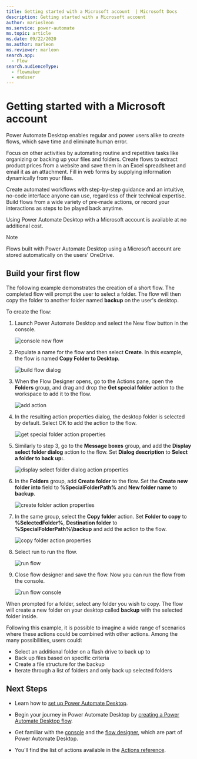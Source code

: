```yaml
---
title: Getting started with a Microsoft account  | Microsoft Docs
description: Getting started with a Microsoft account
author: mariosleon
ms.service: power-automate
ms.topic: article 
ms.date: 09/22/2020
ms.author: marleon
ms.reviewer: marleon
search.app: 
  - Flow
search.audienceType: 
  - flowmaker
  - enduser
---
```


# Getting started with a Microsoft account

Power Automate Desktop enables regular and power users alike to create flows, which save time and eliminate human error. 

Focus on other activities by automating routine and repetitive tasks like organizing or backing up your files and folders. Create flows to extract product prices from a website and save them in an Excel spreadsheet and email it as an attachment. Fill in web forms by supplying information dynamically from your files.  

Create automated workflows with step-by-step guidance and an intuitive, no-code interface anyone can use, regardless of their technical expertise. Build flows from a wide variety of pre-made actions, or record your interactions as steps to be played back anytime. 

Using Power Automate Desktop with a Microsoft account is available at no additional cost.

>[!Note]
>Flows built with Power Automate Desktop using a Microsoft account are stored automatically on the users' OneDrive.

## Build your first flow



The following example demonstrates the creation of a short flow. The completed flow will prompt the user to select a folder. The flow will then copy the folder to another folder named **backup** on the user's desktop.

To create the flow:

1. Launch Power Automate Desktop and select the New flow button in the console.

    ![console new flow](media\getting-started-msa\console-new-flow.png)


1. Populate a name for the flow and then select **Create**. In this example, the flow is named **Copy Folder to Desktop**.

    ![build flow dialog](media\getting-started-msa\build-flow-dialog.png)


1. When the Flow Designer opens, go to the Actions pane, open the **Folders** group, and drag and drop the **Get special folder** action to the workspace to add it to the flow.

    ![add action](media\getting-started-msa\add-action.png)



1. In the resulting action properties dialog, the desktop folder is selected by default. Select OK to add the action to the flow.

    ![get special folder action properties](media\getting-started-msa\get-special-folder-action-properties.png)


1. Similarly to step 3, go to the **Message boxes** group, and add the **Display select folder dialog** action to the flow. Set **Dialog description** to **Select a folder to back up:**.

    ![display select folder dialog action properties](media\getting-started-msa\display-select-folder-dialog-action-properties.png)


1. In the **Folders** group, add **Create folder** to the flow. Set the **Create new folder into** field to **%SpecialFolderPath%** and **New folder name** to **backup**.

    ![create folder action properties](media\getting-started-msa\create-folder-action-properties.png)


1. In the same group, select the **Copy folder** action. Set **Folder to copy** to **%SelectedFolder%**, **Destination folder** to **%SpecialFolderPath%\backup** and add the action to the flow.

    ![copy folder action properties](media\getting-started-msa\copy-folder-action-properties.png)


1. Select run to run the flow.

    ![run flow](media\getting-started-msa\run-flow.png)

1. Close flow designer and save the flow. Now you can run the flow from the console.

    ![run flow console](media\getting-started-msa\run-flow-console.png)


When prompted for a folder, select any folder you wish to copy. The flow will create a new folder on your desktop called **backup** with the selected folder inside.

Following this example, it is possible to imagine a wide range of scenarios where these actions could be combined with other actions. Among the many possibilities, users could:
* Select an additional folder on a flash drive to back up to
* Back up files based on specific criteria
* Create a file structure for the backup
* Iterate through a list of folders and only back up selected folders


## Next Steps

- Learn how to [set up Power Automate Desktop](setup.md).

- Begin your journey in Power Automate Desktop by [creating a Power Automate Desktop flow](create-flow.md). 

- Get familiar with the [console](console.md) and the [flow designer](flow-designer.md), which are part of Power Automate Desktop. 

- You'll find the list of actions available in the [Actions reference](actions-reference.md).